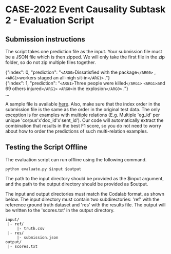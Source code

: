 # CASE-2022 Event Causality Subtask 2 - Evaluation Script

## Submission instructions
The script takes one prediction file as the input. Your submission file must be a JSON file which is then zipped. We will only take the first file in the zip folder, so do not zip multiple files together.

{"index": 0, "prediction": "`<ARG0>`Dissatisfied with the package`</ARG0>` , `<ARG1>`workers staged an all-nigh sit-in`</ARG1>` ."}<br>
{"index": 1, "prediction": "`<ARG1>`Three people were killed`</ARG1>` `<ARG1>`and 69 others injured`</ARG1>` `<ARG0>`in the explosion`</ARG0>` ."}<br>
...

A sample file is available [here](https://github.com/tanfiona/CausalNewsCorpus/blob/master/evaluation/subtask2/sample/input/res/submission.json). Also, make sure that the index order in the submission file is the same as the order in the original test data. The only exception is for examples with multiple relations (E.g. Multiple 'eg_id' per unique 'corpus'x'doc_id'x'sent_id'). Our code will automatically extract the combination that results in the best F1 score, so you do not need to worry about how to order the predictions of such multi-relation examples.

## Testing the Script Offline
The evaluation script can run offline using the following command.
```
python evaluate.py $input $output
```

The path to the input directory should be provided as the $input argument, and the path to the output directory should be provided as $output.

The input and output directories must match the Codalab format, as shown below. The input directory must contain two subdirectories:
'ref' with the reference ground truth dataset and 'res' with the results file. 
The output will be written to the 'scores.txt' in the output directory. 

```
input/
 |- ref/
     |- truth.csv
 |- res/
     |- submission.json
output/
 |- scores.txt
```
